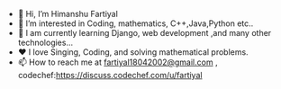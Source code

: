 - 👋 Hi, I’m Himanshu Fartiyal
- 👀 I’m interested in Coding, mathematics, C++,Java,Python etc..
- 🌱 I am currently learning Django, web development ,and many other technologies...
- ❤️ I love Singing, Coding, and solving mathematical problems.
- 📫 How to reach me at fartiyal18042002@gmail.com , codechef:https://discuss.codechef.com/u/fartiyal

<!---
fartiyal/fartiyal is a ✨ special ✨ repository because its `README.md` (this file) appears on your GitHub profile.
You can click the Preview link to take a look at your changes.
--->
